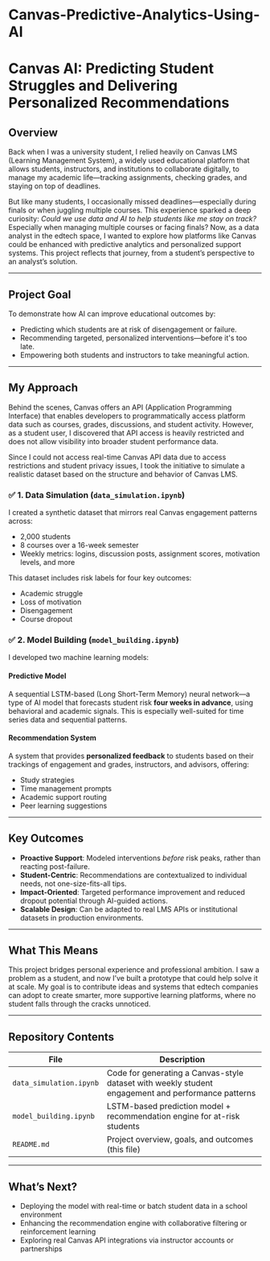 # Canvas-Predictive-Analytics-Using-AI

# Canvas AI: Predicting Student Struggles and Delivering Personalized Recommendations

## Overview

Back when I was a university student, I relied heavily on Canvas LMS (Learning Management System), a widely used educational platform that allows students, instructors, and institutions to collaborate digitally, to manage my academic life—tracking assignments, checking grades, and staying on top of deadlines.  

But like many students, I occasionally missed deadlines—especially during finals or when juggling multiple courses. This experience sparked a deep curiosity: *Could we use data and AI to help students like me stay on track?* Especially when managing multiple courses or facing finals? Now, as a data analyst in the edtech space, I wanted to explore how platforms like Canvas could be enhanced with predictive analytics and personalized support systems. This project reflects that journey, from a student’s perspective to an analyst’s solution.


---

## Project Goal

To demonstrate how AI can improve educational outcomes by:
- Predicting which students are at risk of disengagement or failure.
- Recommending targeted, personalized interventions—before it's too late.
- Empowering both students and instructors to take meaningful action.

---

## My Approach

Behind the scenes, Canvas offers an API (Application Programming Interface) that enables developers to programmatically access platform data such as courses, grades, discussions, and student activity. However, as a student user, I discovered that API access is heavily restricted and does not allow visibility into broader student performance data.

Since I could not access real-time Canvas API data due to access restrictions and student privacy issues, I took the initiative to simulate a realistic dataset based on the structure and behavior of Canvas LMS.

### ✅ 1. **Data Simulation (`data_simulation.ipynb`)**
I created a synthetic dataset that mirrors real Canvas engagement patterns across:
- 2,000 students
- 8 courses over a 16-week semester
- Weekly metrics: logins, discussion posts, assignment scores, motivation levels, and more

This dataset includes risk labels for four key outcomes:
- Academic struggle
- Loss of motivation
- Disengagement
- Course dropout

### ✅ 2. **Model Building (`model_building.ipynb`)**
I developed two machine learning models:

#### **Predictive Model**  
A sequential LSTM-based (Long Short-Term Memory) neural network—a type of AI model that forecasts student risk **four weeks in advance**, using behavioral and academic signals. This is especially well-suited for time series data and sequential patterns. 

#### **Recommendation System**  
A system that provides **personalized feedback** to students based on their trackings of engagement and grades, instructors, and advisors, offering:
- Study strategies
- Time management prompts
- Academic support routing
- Peer learning suggestions

---

## Key Outcomes

- **Proactive Support**: Modeled interventions *before* risk peaks, rather than reacting post-failure.
- **Student-Centric**: Recommendations are contextualized to individual needs, not one-size-fits-all tips.
- **Impact-Oriented**: Targeted performance improvement and reduced dropout potential through AI-guided actions.
- **Scalable Design**: Can be adapted to real LMS APIs or institutional datasets in production environments.

---

## What This Means

This project bridges personal experience and professional ambition. I saw a problem as a student, and now I’ve built a prototype that could help solve it at scale. My goal is to contribute ideas and systems that edtech companies can adopt to create smarter, more supportive learning platforms, where no student falls through the cracks unnoticed.

---

## Repository Contents

| File | Description |
|------|-------------|
| `data_simulation.ipynb` | Code for generating a Canvas-style dataset with weekly student engagement and performance patterns |
| `model_building.ipynb` | LSTM-based prediction model + recommendation engine for at-risk students |
| `README.md` | Project overview, goals, and outcomes (this file) |

---

## What’s Next?

- Deploying the model with real-time or batch student data in a school environment
- Enhancing the recommendation engine with collaborative filtering or reinforcement learning
- Exploring real Canvas API integrations via instructor accounts or partnerships

